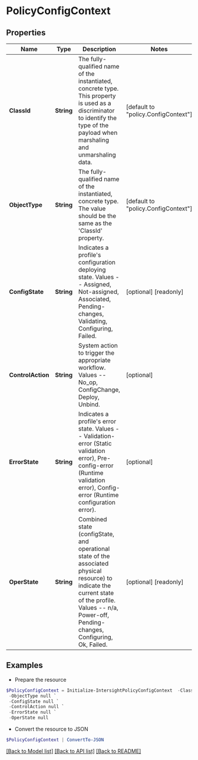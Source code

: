 # PolicyConfigContext
## Properties

Name | Type | Description | Notes
------------ | ------------- | ------------- | -------------
**ClassId** | **String** | The fully-qualified name of the instantiated, concrete type. This property is used as a discriminator to identify the type of the payload when marshaling and unmarshaling data. | [default to "policy.ConfigContext"]
**ObjectType** | **String** | The fully-qualified name of the instantiated, concrete type. The value should be the same as the &#39;ClassId&#39; property. | [default to "policy.ConfigContext"]
**ConfigState** | **String** | Indicates a profile&#39;s configuration deploying state. Values -- Assigned, Not-assigned, Associated, Pending-changes, Validating, Configuring, Failed. | [optional] [readonly] 
**ControlAction** | **String** | System action to trigger the appropriate workflow. Values -- No_op, ConfigChange, Deploy, Unbind. | [optional] 
**ErrorState** | **String** | Indicates a profile&#39;s error state. Values -- Validation-error (Static validation error), Pre-config-error (Runtime validation error), Config-error (Runtime configuration error). | [optional] 
**OperState** | **String** | Combined state (configState, and operational state of the associated physical resource) to indicate the current state of the profile. Values -- n/a, Power-off, Pending-changes, Configuring, Ok, Failed. | [optional] [readonly] 

## Examples

- Prepare the resource
```powershell
$PolicyConfigContext = Initialize-IntersightPolicyConfigContext  -ClassId null `
 -ObjectType null `
 -ConfigState null `
 -ControlAction null `
 -ErrorState null `
 -OperState null
```

- Convert the resource to JSON
```powershell
$PolicyConfigContext | ConvertTo-JSON
```

[[Back to Model list]](../README.md#documentation-for-models) [[Back to API list]](../README.md#documentation-for-api-endpoints) [[Back to README]](../README.md)

